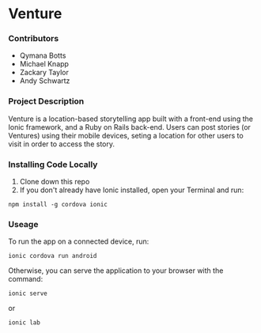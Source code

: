 # Venture

### Contributors

* Qymana Botts
* Michael Knapp
* Zackary Taylor
* Andy Schwartz

### Project Description

Venture is a location-based storytelling app built with a front-end using the Ionic framework, and a Ruby on Rails back-end. Users can post stories (or Ventures) using their mobile devices, seting a location for other users to visit in order to access the story. 

### Installing Code Locally

1. Clone down this repo
2. If you don't already have Ionic installed, open your Terminal and run:
````
npm install -g cordova ionic
````

 


### Useage

To run the app on a connected device, run:
 ````
 ionic cordova run android
 ````
 Otherwise, you can serve the application to your browser with the command:
 ````
 ionic serve
 ````
 or
 ````
 ionic lab
 ````
